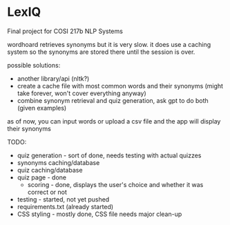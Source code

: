 # LexIQ
Final project for COSI 217b NLP Systems

wordhoard retrieves synonyms but it is very slow. it does use a caching system so the synonyms are stored there until the session is over. 

possible solutions:
- another library/api (nltk?)
- create a cache file with most common words and their synonyms (might take forever, won't cover everything anyway)
- combine synonym retrieval and quiz generation, ask gpt to do both (given examples)

as of now, you can input words or upload a csv file and the app will display their synonyms

TODO:
- quiz generation - sort of done, needs testing with actual quizzes
- synonyms caching/database
- quiz caching/database
- quiz page - done
  - scoring - done, displays the user's choice and whether it was correct or not
- testing - started, not yet pushed
- requirements.txt (already started)
- CSS styling - mostly done, CSS file needs major clean-up